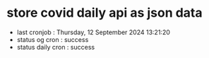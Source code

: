 # store covid daily api as json data

- last cronjob : Thursday, 12 September 2024 13:21:20
- status og cron : success
- status daily cron : success
      
      